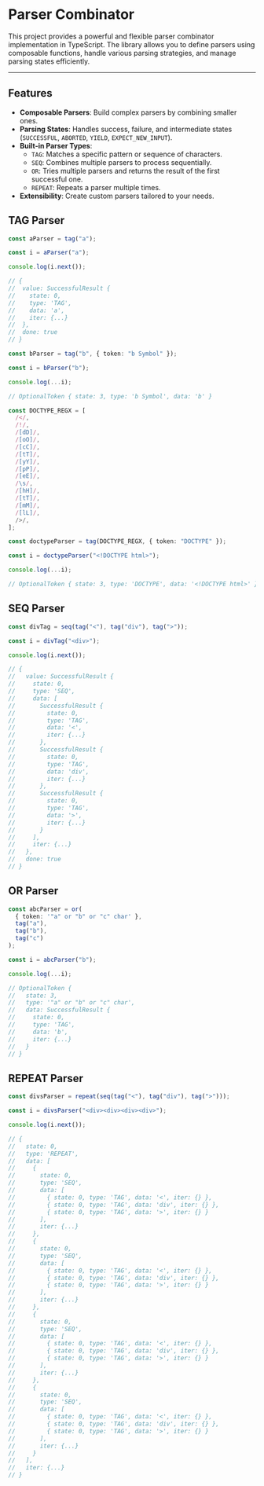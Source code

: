 # Parser Combinator

This project provides a powerful and flexible parser combinator implementation in TypeScript. The library allows you to define parsers using composable functions, handle various parsing strategies, and manage parsing states efficiently.

---

## Features

- **Composable Parsers**: Build complex parsers by combining smaller ones.
- **Parsing States**: Handles success, failure, and intermediate states (`SUCCESSFUL`, `ABORTED`, `YIELD`, `EXPECT_NEW_INPUT`).
- **Built-in Parser Types**:
  - `TAG`: Matches a specific pattern or sequence of characters.
  - `SEQ`: Combines multiple parsers to process sequentially.
  - `OR`: Tries multiple parsers and returns the result of the first successful one.
  - `REPEAT`: Repeats a parser multiple times.
- **Extensibility**: Create custom parsers tailored to your needs.

## TAG Parser

```typescript
const aParser = tag("a");

const i = aParser("a");

console.log(i.next());

// {
//  value: SuccessfulResult {
//    state: 0,
//    type: 'TAG',
//    data: 'a',
//    iter: {...}
//  },
//  done: true
// }

const bParser = tag("b", { token: "b Symbol" });

const i = bParser("b");

console.log(...i);

// OptionalToken { state: 3, type: 'b Symbol', data: 'b' }
```

```typescript
const DOCTYPE_REGX = [
  /</,
  /!/,
  /[dD]/,
  /[oO]/,
  /[cC]/,
  /[tT]/,
  /[yY]/,
  /[pP]/,
  /[eE]/,
  /\s/,
  /[hH]/,
  /[tT]/,
  /[mM]/,
  /[lL]/,
  />/,
];

const doctypeParser = tag(DOCTYPE_REGX, { token: "DOCTYPE" });

const i = doctypeParser("<!DOCTYPE html>");

console.log(...i);

// OptionalToken { state: 3, type: 'DOCTYPE', data: '<!DOCTYPE html>' },
```

## SEQ Parser

```typescript
const divTag = seq(tag("<"), tag("div"), tag(">"));

const i = divTag("<div>");

console.log(i.next());

// {
//   value: SuccessfulResult {
//     state: 0,
//     type: 'SEQ',
//     data: [
//       SuccessfulResult {
//         state: 0,
//         type: 'TAG',
//         data: '<',
//         iter: {...}
//       },
//       SuccessfulResult {
//         state: 0,
//         type: 'TAG',
//         data: 'div',
//         iter: {...}
//       },
//       SuccessfulResult {
//         state: 0,
//         type: 'TAG',
//         data: '>',
//         iter: {...}
//       }
//     ],
//     iter: {...}
//   },
//   done: true
// }
```

## OR Parser

```typescript
const abcParser = or(
  { token: '"a" or "b" or "c" char' },
  tag("a"),
  tag("b"),
  tag("c")
);

const i = abcParser("b");

console.log(...i);

// OptionalToken {
//   state: 3,
//   type: '"a" or "b" or "c" char',
//   data: SuccessfulResult {
//     state: 0,
//     type: 'TAG',
//     data: 'b',
//     iter: {...}
//   }
// }
```

## REPEAT Parser

```typescript
const divsParser = repeat(seq(tag("<"), tag("div"), tag(">")));

const i = divsParser("<div><div><div><div>");

console.log(i.next());

// {
//   state: 0,
//   type: 'REPEAT',
//   data: [
//     {
//       state: 0,
//       type: 'SEQ',
//       data: [
//         { state: 0, type: 'TAG', data: '<', iter: {} },
//         { state: 0, type: 'TAG', data: 'div', iter: {} },
//         { state: 0, type: 'TAG', data: '>', iter: {} }
//       ],
//       iter: {...}
//     },
//     {
//       state: 0,
//       type: 'SEQ',
//       data: [
//         { state: 0, type: 'TAG', data: '<', iter: {} },
//         { state: 0, type: 'TAG', data: 'div', iter: {} },
//         { state: 0, type: 'TAG', data: '>', iter: {} }
//       ],
//       iter: {...}
//     },
//     {
//       state: 0,
//       type: 'SEQ',
//       data: [
//         { state: 0, type: 'TAG', data: '<', iter: {} },
//         { state: 0, type: 'TAG', data: 'div', iter: {} },
//         { state: 0, type: 'TAG', data: '>', iter: {} }
//       ],
//       iter: {...}
//     },
//     {
//       state: 0,
//       type: 'SEQ',
//       data: [
//         { state: 0, type: 'TAG', data: '<', iter: {} },
//         { state: 0, type: 'TAG', data: 'div', iter: {} },
//         { state: 0, type: 'TAG', data: '>', iter: {} }
//       ],
//       iter: {...}
//     }
//   ],
//   iter: {...}
// }
```
